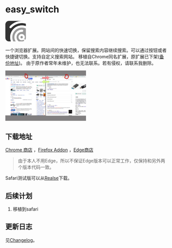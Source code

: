 # easy_switch

<img src="asset/logo.svg" width=64 >

一个浏览器扩展。网站间的快速切换，保留搜索内容继续搜索。可以通过按钮或者快捷键切换。支持自定义搜索网站。
移植自Chrome同名扩展，原扩展已下架([备份地址](https://www.crx4chrome.com/extensions/fknieppmhfgnjilnkdeoegocjkijpbfh/))。
由于原作者常年未维护，也无法联系。若有侵权，请联系我删除。

<img src="asset/screenshot1.jpg" width=50% alt="示意截图">

## 下载地址

[Chrome 商店](https://chrome.google.com/webstore/detail/pchjdhcdlgghofamcpncdlhdonbeaplk)
，[Firefox Addon](https://addons.mozilla.org/zh-CN/firefox/addon/easy_switch)
，[Edge商店](https://microsoftedge.microsoft.com/addons/detail/jijkhdficgnnikdijnkienfnmfbolmpb)
> 由于本人不用Edge，所以不保证Edge版本可以正常工作，仅保持和另外两个版本代码一致。

Safari测试版可以从[Realse](https://github.com/niu541412/easy_switch/releases/latest)下载。

## 后续计划

1. 移植到safari

## 更新日志

见[Changelog](CHANGELOG.md)。